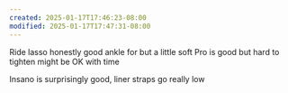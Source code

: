 ```yaml
---
created: 2025-01-17T17:46:23-08:00
modified: 2025-01-17T17:47:31-08:00
---
```


Ride lasso honestly good ankle for but a little soft
Pro is good but hard to tighten might be OK with time

Insano is surprisingly good,  liner straps go really low

